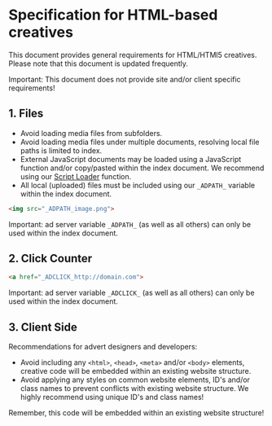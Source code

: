 # Specification for HTML-based creatives

This document provides general requirements for HTML/HTMl5 creatives. Please note that this document is updated frequently. 
 
Important: This document does not provide site and/or client specific requirements!

## 1. Files
* Avoid loading media files from subfolders.
* Avoid loading media files under multiple documents, resolving local file paths is limited to index.
* External JavaScript documents may be loaded using a JavaScript function and/or copy/pasted within the index document. We recommend using our [Script Loader](http://www.github.com) function.
* All local (uploaded) files must be included using our `_ADPATH_` variable within the index document.

```html
<img src="_ADPATH_image.png">
```

Important: ad server variable `_ADPATH_` (as well as all others) can only be used within the index document.

## 2. Click Counter

```html
<a href="_ADCLICK_http://domain.com">
```

Important: ad server variable `_ADCLICK_` (as well as all others) can only be used within the index document.

## 3. Client Side

Recommendations for advert designers and developers:

* Avoid including any `<html>`, `<head>`, `<meta>` and/or `<body>` elements, creative code will be embedded within an existing website structure.
* Avoid applying any styles on common website elements, ID's and/or class names to prevent conflicts with existing website structure. We highly recommend using unique ID's and class names!

Remember, this code will be embedded within an existing website structure!
